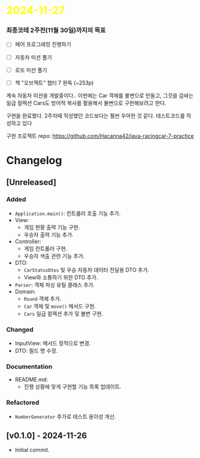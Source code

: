 # <span style="color:yellow">2024-11-27</span>
### 최종코테 2주전(11월 30일)까지의 목표
- [ ] 페어 프로그래밍 진행하기
- [ ] 자동차 미션 풀기
- [ ] 로또 미션 풀기
- [ ] 책 "오브젝트" 챕터 7 완독 (~253p)


계속 자동차 미션을 개발중이다.. 이번에는 Car 객체를 불변으로 만들고, 그것을 감싸는 일급 컬렉션 Cars도 방어적 복사를 활용해서 불변으로 구현해보려고 한다.

구현을 완료했다. 
2주차때 작성했던 코드보다는 훨씬 우아한 것 같다.
테스트코드를 작성하고 있다

구현 프로젝트 repo: https://github.com/Hacanna42/java-racingcar-7-practice



# Changelog

## [Unreleased]

### Added
- `Application.main()`: 컨트롤러 호출 기능 추가.
- View:
  - 게임 현황 출력 기능 구현.
  - 우승자 출력 기능 추가.
- Controller:
  - 게임 컨트롤러 구현.
  - 우승자 색출 관련 기능 추가.
- DTO:
  - `CarStatusDtos` 및 우승 자동차 데이터 전달용 DTO 추가.
  - View와 소통하기 위한 DTO 추가.
- `Parser`: 객체 파싱 유틸 클래스 추가.
- Domain:
  - `Round` 객체 추가.
  - `Car` 객체 및 `move()` 메서드 구현.
  - `Cars` 일급 컬렉션 추가 및 불변 구현.

### Changed
- InputView: 메서드 정적으로 변경.
- DTO: 필드 명 수정.

### Documentation
- README.md:
  - 진행 상황에 맞게 구현할 기능 목록 업데이트.

### Refactored
- `NumberGenerator` 추가로 테스트 용이성 개선.

## [v0.1.0] - 2024-11-26
- Initial commit.
